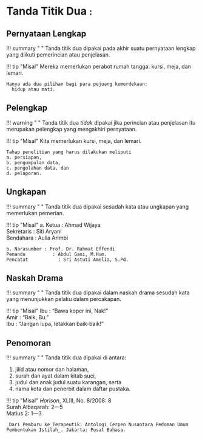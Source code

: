 # Tanda Titik Dua <small><span class="penanda">:</span></small>

## Pernyataan Lengkap

!!! summary " "
    Tanda titik dua dipakai pada akhir suatu pernyataan lengkap yang diikuti pemerincian atau penjelasan.

!!! tip "Misal"
    Mereka memerlukan perabot rumah tangga: kursi, meja,
      dan lemari.

    Hanya ada dua pilihan bagi para pejuang kemerdekaan:
      hidup atau mati.

## Pelengkap

!!! warning " "
    Tanda titik dua _tidak_ dipakai jika perincian atau penjelasan itu merupakan pelengkap yang mengakhiri pernyataan.

!!! tip "Misal"
    Kita memerlukan kursi, meja, dan lemari.

    Tahap penelitian yang harus dilakukan meliputi  
    a. persiapan,  
    b. pengumpulan data,  
    c. pengolahan data, dan  
    d. pelaporan.

## Ungkapan

!!! summary " "
    Tanda titik dua dipakai sesudah kata atau ungkapan yang memerlukan pemerian.

!!! tip "Misal"
    a. Ketua     : Ahmad Wijaya  
    Sekretaris  : Siti Aryani  
    Bendahara : Aulia Arimbi

    b. Narasumber : Prof. Dr. Rahmat Effendi  
    Pemandu          : Abdul Gani, M.Hum.  
    Pencatat           : Sri Astuti Amelia, S.Pd.

## Naskah Drama

!!! summary " "
    Tanda titik dua dipakai dalam naskah drama sesudah kata yang menunjukkan pelaku dalam percakapan.

!!! tip "Misal"
    Ibu : “Bawa koper ini, Nak!”  
    Amir : “Baik, Bu.”  
    Ibu : “Jangan lupa, letakkan baik-baik!”  

## Penomoran

!!! summary " "
    Tanda titik dua dipakai di antara:
    <ol class="kurung-a">
    <li>jilid atau nomor dan halaman,</li>
    <li>surah dan ayat dalam kitab suci,</li>
    <li>judul dan anak judul suatu karangan, serta</li>
    <li>nama kota dan penerbit dalam daftar pustaka.</li>
    </ol>

!!! tip "Misal"
    _Horison_, XLIII, No. 8/2008: 8  
    Surah Albaqarah: 2—5  
    Matius 2: 1—3

    _Dari Pemburu ke Terapeutik: Antologi Cerpen Nusantara Pedoman Umum Pembentukan Istilah_. Jakarta: Pusat Bahasa.


